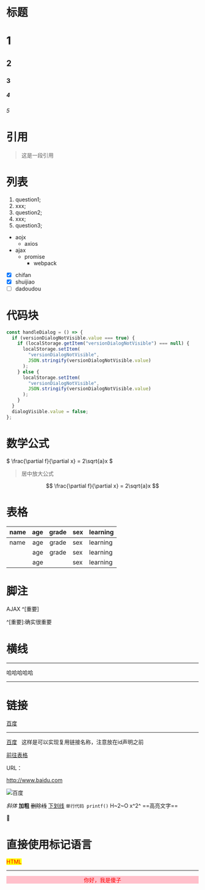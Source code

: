 # 标题

# 1

## 2

### 3

##### 4

###### 5

# 引用

>这是一段引用

# 列表

1. question1;
2.  xxx;
1.  question2;
3.  xxx;
4.  question3;

- aojx
  - axios
- ajax
  - promise
    - webpack
  
- [x] chifan
- [x] shuijiao
- [ ] dadoudou
  
# 代码块

```javascript
const handleDialog = () => {
  if (versionDialogNotVisible.value === true) {
    if (localStorage.getItem("versionDialogNotVisible") === null) {
      localStorage.setItem(
        "versionDialogNotVisible",
        JSON.stringify(versionDialogNotVisible.value)
      );
    } else {
      localStorage.setItem(
        "versionDialogNotVisible",
        JSON.stringify(versionDialogNotVisible.value)
      );
    }
  }
  dialogVisible.value = false;
};
```

# 数学公式
$
\frac{\partial f}{\partial x} = 2\sqrt{a}x
$
>居中放大公式
>
$$
\frac{\partial f}{\partial x} = 2\sqrt{a}x
$$

# 表格

| name |  age | grade | sex | learning |
| :--- | ---: | :---: | --- | -------- |
| name |  age | grade | sex | learning |
|      |  age | grade | sex | learning |
|      |  age |       | sex | learning |

# 脚注

AJAX ^[重要]

^[重要]:确实很重要

# 横线

---
哈哈哈哈哈

---

# 链接

[百度](baidu.com '一个搜索引擎')&nbsp;&nbsp;

---
[百度][id]&nbsp;&nbsp; 这样是可以实现复用链接名称，注意放在id声明之前

[id]:baidu.com '一个搜索引擎'   

[前往表格](#表格)

URL：

http://www.baidu.com

![百度](图片链接 '百度')

*斜体* **加粗** ~~删除线~~ <u>下划线</u>
 `单行代码 printf()`
H~2~O x^2^
==高亮文字==

:clown_face:

# 直接使用<HTML>标记语言

<mark style="color:red;">HTML</mark>

<hr/>

<div class="div_test">
你好，我是傻子
</div>

<style>
    .div_test {
        color: red;
        background-color: pink;
        text-align: center;
    }
</style>